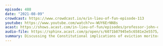 ```yaml
---
episode: 488
date: "2021-08-09"
crowdcast: https://www.crowdcast.io/e/in-lieu-of-fun-episode-113
youtube: https://www.youtube.com/watch?v=-WUY6ErNN8s
acast: https://shows.acast.com/in-lieu-of-fun/episodes/professor-john-q-barrett-declares-a-moratorium-on-evictions
audio-file: https://sphinx.acast.com/p/open/s/6071b87945e5c6581e2e5575/e/61141913dc2fd80012a0a57c/media.mp3
summary: Discussing the Constitutional implications of eviction moritoria
---
```

